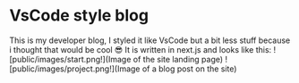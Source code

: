 # VsCode style blog
This is my developer blog, I styled it like VsCode but a bit less stuff because i thought that would be cool 😎
It is written in next.js and looks like this:
![public/images/start.png!](Image of the site landing page)
![public/images/project.png!](Image of a blog post on the site)
